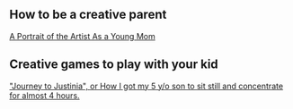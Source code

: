 ---
---

## How to be a creative parent

[A Portrait of the Artist As a Young Mom](http://nymag.com/thecut/2016/04/portrait-motherhood-creativity-c-v-r.html)

## Creative games to play with your kid

["Journey to Justinia", or How I got my 5 y/o son to sit still and concentrate for almost 4 hours.](https://web.archive.org/web/20160314075119/http://justy.me/justy/2013/8/18/journey-to-justinnia-or-how-i-got-my-5-yo-son-to-sit-still-and-concentrate-for-almost-5-hours)